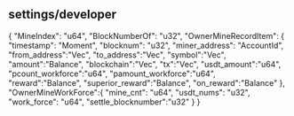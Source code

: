 ## settings/developer
{
  "MineIndex": "u64",
  "BlockNumberOf": "u32",
  "OwnerMineRecordItem": {
    "timestamp": "Moment",
    "blocknum": "u32",
    "miner_address": "AccountId",
    "from_address":"Vec<u8>",
    "to_address":"Vec<u8>",
     "symbol":"Vec<u8>",
      "amount":"Balance",
    "blockchain":"Vec<u8>",
    "tx":"Vec<u8>",
    "usdt_amount":"u64",
    "pcount_workforce":"u64",
    "pamount_workforce":"u64",
    "reward":"Balance",
    "superior_reward":"Balance",
    "on_reward":"Balance"
  },
  "OwnerMineWorkForce":{
    "mine_cnt": "u64",
    "usdt_nums": "u32",
    "work_force": "u64",
    "settle_blocknumber":"u32"
  }
}